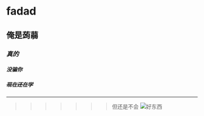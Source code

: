 # fadad
## **俺是蒟蒻**
### *真的*
#### ***没骗你***
##### ~~现在还在学~~
-----
>>>>>>>但还是不会
![好东西](https://tenfei03.cfp.cn/creative/vcg/veer/800water/veer-391647597.jpg)
